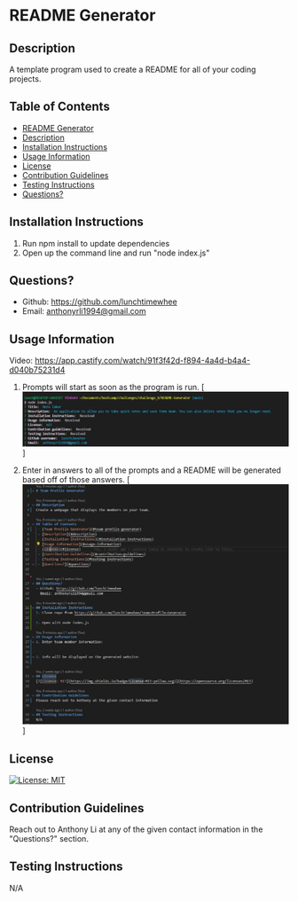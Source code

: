 # README Generator

## Description
A template program used to create a README for all of your coding projects.

## Table of Contents
 - [README Generator](#readme-generator)
 - [Description](#description)
 - [Installation Instructions](#installation-instructions)
 - [Usage Information](#usage-information)
 - [License](#license)
 - [Contribution Guidelines](#contribution-guidelines)
 - [Testing Instructions](#testing-instructions)
 - [Questions?](#questions)


## Installation Instructions
1. Run npm install to update dependencies
2. Open up the command line and run "node index.js"

## Questions?
- Github: https://github.com/lunchtimewhee 
- Email: anthonyrli1994@gmail.com

## Usage Information
Video: https://app.castify.com/watch/91f3f42d-f894-4a4d-b4a4-d040b75231d4

1. Prompts will start as soon as the program is run.
[![step1](./images/step1.JPG)]

2. Enter in answers to all of the prompts and a README will be generated based off of those answers.
[![step2](./images/step2.JPG)]

## License
[![License: MIT](https://img.shields.io/badge/License-MIT-yellow.svg)](https://opensource.org/licenses/MIT)

## Contribution Guidelines
Reach out to Anthony Li at any of the given contact information in the "Questions?" section.

## Testing Instructions
N/A

